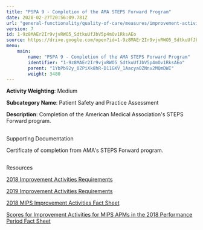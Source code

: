 ```yaml
---
title: "PSPA 9 - Completion of the AMA STEPS Forward Program"
date: 2020-02-27T20:56:09.781Z
url: "general-functionality/quality-of-care/measures/improvement-activities-measures/2018-improvement-activities/pspa-9-completion-of-the-ama-steps-forward-program.html"
version: 7
id: 1-9z8MAEr2Ir9vjvRWO5_SdtkuUfJbV5p4mOv1RksAEo
source: https://drive.google.com/open?id=1-9z8MAEr2Ir9vjvRWO5_SdtkuUfJbV5p4mOv1RksAEo
menu:
    main:
        name: "PSPA 9 - Completion of the AMA STEPS Forward Program"
        identifier: "1-9z8MAEr2Ir9vjvRWO5_SdtkuUfJbV5p4mOv1RksAEo"
        parent: "1YbPb92y_0ZPiXk8hR-D11GKV_1AacyaOZNnv2MQmDWI"
        weight: 3480
---
```









**Activity Weighting**: Medium

**Subcategory Name**: Patient Safety and Practice Assessment

**Description**: Completion of the American Medical Association's STEPS Forward program.







## 

Supporting Documentation

Certificate of completion from AMA's STEPS Forward program.







## 

Resources

[2018 Improvement Activities Requirements](https://qpp.cms.gov/mips/improvement-activities?py=2018)

[2019 Improvement Activities Requirements](https://qpp.cms.gov/mips/improvement-activities?py=2019)

[2018 MIPS Improvement Activities Fact Sheet](https://qpp.cms.gov/resource/2018%20MIPS%20Improvement%20Activities%20Fact%20Sheet)

[Scores for Improvement Activities for MIPS APMs in the 2018 Performance Period Fact Sheet](https://qpp.cms.gov/resource/2018%20MIPS%20APMs%20improvement%20Activities%20scores%20fact%20sheet)

